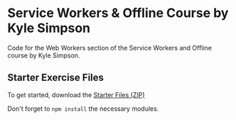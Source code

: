 # Service Workers & Offline Course by Kyle Simpson

Code for the Web Workers section of the Service Workers and Offline course by Kyle Simpson.

## Starter Exercise Files

To get started, download the [Starter Files (ZIP)](https://static.frontendmasters.com/resources/2019-05-10-service-worker-pwa/service-workers-starter.zip)

Don't forget to `npm install` the necessary modules.